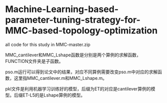 # Machine-Learning-based-parameter-tuning-strategy-for-MMC-based-topology-optimization
all code for this study in MMC-master.zip

MMC_cantilever和MMC_Lshape函数是分别是两个算例的求解函数，FUNCTION文件夹是子函数。

pso.m运行可以得到论文中的结果，对应不同算例需要改变pso.m中对应的求解函数，这里指MMC_cantilever.m和MMC_Lshape.m。

pkl文件是利用机器学习训练好的模型，后缀为ET的对应是cantilever算例的模型。后缀ET-L5的是Lshape算例的模型。
